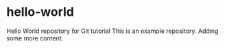 # hello-world
Hello World repository for Git tutorial
This is an example repository.
Adding some more content.

